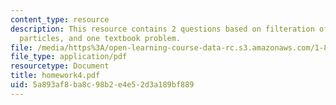 ```yaml
---
content_type: resource
description: This resource contains 2 questions based on filteration of spherical
  particles, and one textbook problem.
file: /media/https%3A/open-learning-course-data-rc.s3.amazonaws.com/1-85-water-and-wastewater-treatment-engineering-spring-2006/5a893af8ba8c98b2e4e52d3a189bf889_homework4.pdf
file_type: application/pdf
resourcetype: Document
title: homework4.pdf
uid: 5a893af8-ba8c-98b2-e4e5-2d3a189bf889
---
```

